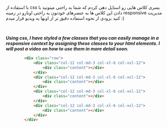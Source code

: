 <p>با استفاده از css یسری کلاس هایی رو استایل دهی کردم که شما به راحتی میتونید با دادن این کلاس ها به عنصرهای خودتون به راحتی اونارو در زمینه responsive مدیریت کنید بزودی از نحوه استفاده دقیق تر از اونها یه ویدیو قرار میدم :)</p>

&nbsp;

***<p>Using css, I have styled a few classes that you can easily manage in a responsive context by assigning these classes to your html elements. I will post a video on how to use them in more detail soon.</p>***


``` html
        <div class="row">
            <div class="col-12 col-md-3 col-xl-6 col-xxl-12">
                <div class="content"></div>
            </div>
            <div class="col-12 col-md-3 col-xl-6 col-xxl-12">
                <div class="content"></div>
            </div>
            <div class="col-12 col-md-3 col-xl-6 col-xxl-12">
                <div class="content"></div>
            </div>
            <div class="col-12 col-md-3 col-xl-6 col-xxl-12">
                <div class="content"></div>
            </div>
        </div>
```
